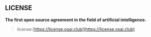 ## LICENSE
**The first open source agreement in the field of artificial intelligence.**

> license:[https://license.osai.club](https://license.osai.club)